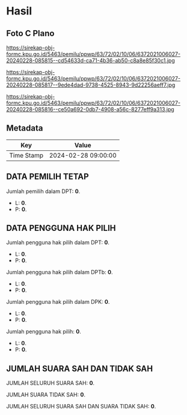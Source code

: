 # Hasil

## Foto C Plano

https://sirekap-obj-formc.kpu.go.id/5463/pemilu/ppwp/63/72/02/10/06/6372021006027-20240228-085815--cd54633d-ca71-4b36-ab50-c8a8e85f30c1.jpg

https://sirekap-obj-formc.kpu.go.id/5463/pemilu/ppwp/63/72/02/10/06/6372021006027-20240228-085817--9ede4dad-9738-4525-8943-9d22256aeff7.jpg

https://sirekap-obj-formc.kpu.go.id/5463/pemilu/ppwp/63/72/02/10/06/6372021006027-20240228-085816--ce50a692-0db7-4908-a56c-8277eff9a313.jpg


## Metadata

| Key        | Value               |
| ---------- | ------------------- |
| Time Stamp | 2024-02-28 09:00:00 |


## DATA PEMILIH TETAP

Jumlah pemilih dalam DPT: **0**.
 * L: **0**.
 * P: **0**.

## DATA PENGGUNA HAK PILIH

Jumlah pengguna hak pilih dalam DPT: **0**.
 * L: **0**.
 * P: **0**.

Jumlah pengguna hak pilih dalam DPTb: **0**.
 * L: **0**.
 * P: **0**.

Jumlah pengguna hak pilih dalam DPK: **0**.
 * L: **0**.
 * P: **0**.

Jumlah pengguna hak pilih: **0**.
 * L: **0**.
 * P: **0**.

## JUMLAH SUARA SAH DAN TIDAK SAH

JUMLAH SELURUH SUARA SAH: **0**.

JUMLAH SUARA TIDAK SAH: **0**.

JUMLAH SELURUH SUARA SAH DAN SUARA TIDAK SAH: **0**.


